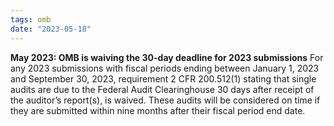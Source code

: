 ```yaml
---
tags: omb
date: "2023-05-18"
---
```


**May 2023: OMB is waiving the 30-day deadline for 2023 submissions** For any 2023 submissions with fiscal periods ending between January 1, 2023 and September 30, 2023, requirement 2 CFR 200.512(1) stating that single audits are due to the Federal Audit Clearinghouse 30 days after receipt of the auditor’s report(s), is waived. These audits will be considered on time if they are submitted within nine months after their fiscal period end date.

